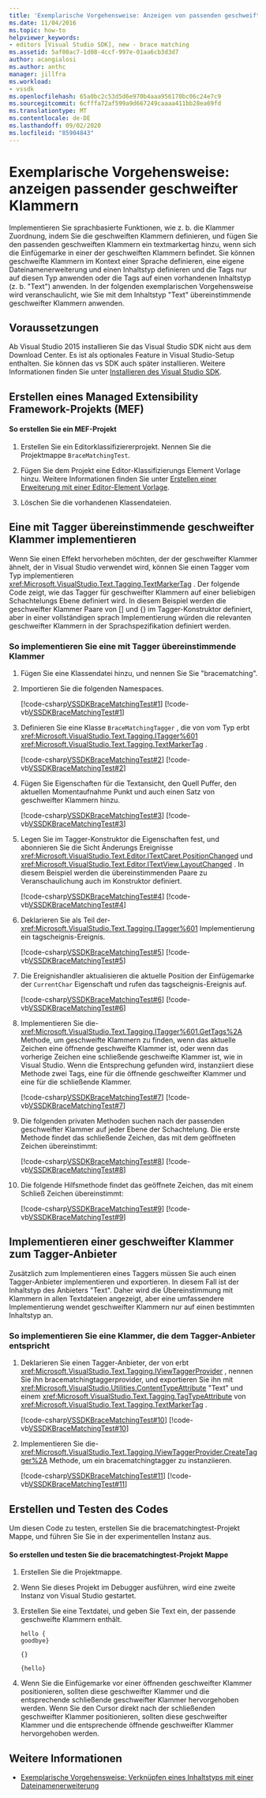 ```yaml
---
title: 'Exemplarische Vorgehensweise: Anzeigen von passenden geschweiften Klammern | Microsoft-Dokumentation'
ms.date: 11/04/2016
ms.topic: how-to
helpviewer_keywords:
- editors [Visual Studio SDK], new - brace matching
ms.assetid: 5af08ac7-1d08-4ccf-997e-01aa6cb3d3d7
author: acangialosi
ms.author: anthc
manager: jillfra
ms.workload:
- vssdk
ms.openlocfilehash: 65a0bc2c53d5d6e970b4aaa956170bc06c24e7c9
ms.sourcegitcommit: 6cfffa72af599a9d667249caaaa411bb28ea69fd
ms.translationtype: MT
ms.contentlocale: de-DE
ms.lasthandoff: 09/02/2020
ms.locfileid: "85904843"
---
```

# <a name="walkthrough-display-matching-braces"></a>Exemplarische Vorgehensweise: anzeigen passender geschweifter Klammern
Implementieren Sie sprachbasierte Funktionen, wie z. b. die Klammer Zuordnung, indem Sie die geschweiften Klammern definieren, und fügen Sie den passenden geschweiften Klammern ein textmarkertag hinzu, wenn sich die Einfügemarke in einer der geschweiften Klammern befindet. Sie können geschweifte Klammern im Kontext einer Sprache definieren, eine eigene Dateinamenerweiterung und einen Inhaltstyp definieren und die Tags nur auf diesen Typ anwenden oder die Tags auf einen vorhandenen Inhaltstyp (z. b. "Text") anwenden. In der folgenden exemplarischen Vorgehensweise wird veranschaulicht, wie Sie mit dem Inhaltstyp "Text" übereinstimmende geschweifter Klammern anwenden.

## <a name="prerequisites"></a>Voraussetzungen
 Ab Visual Studio 2015 installieren Sie das Visual Studio SDK nicht aus dem Download Center. Es ist als optionales Feature in Visual Studio-Setup enthalten. Sie können das vs SDK auch später installieren. Weitere Informationen finden Sie unter [Installieren des Visual Studio SDK](../extensibility/installing-the-visual-studio-sdk.md).

## <a name="create-a-managed-extensibility-framework-mef-project"></a>Erstellen eines Managed Extensibility Framework-Projekts (MEF)

#### <a name="to-create-a-mef-project"></a>So erstellen Sie ein MEF-Projekt

1. Erstellen Sie ein Editorklassifiziererprojekt. Nennen Sie die Projektmappe `BraceMatchingTest`.

2. Fügen Sie dem Projekt eine Editor-Klassifizierungs Element Vorlage hinzu. Weitere Informationen finden Sie unter [Erstellen einer Erweiterung mit einer Editor-Element Vorlage](../extensibility/creating-an-extension-with-an-editor-item-template.md).

3. Löschen Sie die vorhandenen Klassendateien.

## <a name="implement-a-brace-matching-tagger"></a>Eine mit Tagger übereinstimmende geschweifter Klammer implementieren
 Wenn Sie einen Effekt hervorheben möchten, der der geschweifter Klammer ähnelt, der in Visual Studio verwendet wird, können Sie einen Tagger vom Typ implementieren <xref:Microsoft.VisualStudio.Text.Tagging.TextMarkerTag> . Der folgende Code zeigt, wie das Tagger für geschweifter Klammern auf einer beliebigen Schachtelungs Ebene definiert wird. In diesem Beispiel werden die geschweifter Klammer Paare von [] und {} im Tagger-Konstruktor definiert, aber in einer vollständigen sprach Implementierung würden die relevanten geschweifter Klammern in der Sprachspezifikation definiert werden.

### <a name="to-implement-a-brace-matching-tagger"></a>So implementieren Sie eine mit Tagger übereinstimmende Klammer

1. Fügen Sie eine Klassendatei hinzu, und nennen Sie Sie "bracematching".

2. Importieren Sie die folgenden Namespaces.

     [!code-csharp[VSSDKBraceMatchingTest#1](../extensibility/codesnippet/CSharp/walkthrough-displaying-matching-braces_1.cs)]
     [!code-vb[VSSDKBraceMatchingTest#1](../extensibility/codesnippet/VisualBasic/walkthrough-displaying-matching-braces_1.vb)]

3. Definieren Sie eine Klasse `BraceMatchingTagger` , die von vom Typ erbt <xref:Microsoft.VisualStudio.Text.Tagging.ITagger%601> <xref:Microsoft.VisualStudio.Text.Tagging.TextMarkerTag> .

     [!code-csharp[VSSDKBraceMatchingTest#2](../extensibility/codesnippet/CSharp/walkthrough-displaying-matching-braces_2.cs)]
     [!code-vb[VSSDKBraceMatchingTest#2](../extensibility/codesnippet/VisualBasic/walkthrough-displaying-matching-braces_2.vb)]

4. Fügen Sie Eigenschaften für die Textansicht, den Quell Puffer, den aktuellen Momentaufnahme Punkt und auch einen Satz von geschweifter Klammern hinzu.

     [!code-csharp[VSSDKBraceMatchingTest#3](../extensibility/codesnippet/CSharp/walkthrough-displaying-matching-braces_3.cs)]
     [!code-vb[VSSDKBraceMatchingTest#3](../extensibility/codesnippet/VisualBasic/walkthrough-displaying-matching-braces_3.vb)]

5. Legen Sie im Tagger-Konstruktor die Eigenschaften fest, und abonnieren Sie die Sicht Änderungs Ereignisse <xref:Microsoft.VisualStudio.Text.Editor.ITextCaret.PositionChanged> und <xref:Microsoft.VisualStudio.Text.Editor.ITextView.LayoutChanged> . In diesem Beispiel werden die übereinstimmenden Paare zu Veranschaulichung auch im Konstruktor definiert.

     [!code-csharp[VSSDKBraceMatchingTest#4](../extensibility/codesnippet/CSharp/walkthrough-displaying-matching-braces_4.cs)]
     [!code-vb[VSSDKBraceMatchingTest#4](../extensibility/codesnippet/VisualBasic/walkthrough-displaying-matching-braces_4.vb)]

6. Deklarieren Sie als Teil der- <xref:Microsoft.VisualStudio.Text.Tagging.ITagger%601> Implementierung ein tagscheignis-Ereignis.

     [!code-csharp[VSSDKBraceMatchingTest#5](../extensibility/codesnippet/CSharp/walkthrough-displaying-matching-braces_5.cs)]
     [!code-vb[VSSDKBraceMatchingTest#5](../extensibility/codesnippet/VisualBasic/walkthrough-displaying-matching-braces_5.vb)]

7. Die Ereignishandler aktualisieren die aktuelle Position der Einfügemarke der `CurrentChar` Eigenschaft und rufen das tagscheignis-Ereignis auf.

     [!code-csharp[VSSDKBraceMatchingTest#6](../extensibility/codesnippet/CSharp/walkthrough-displaying-matching-braces_6.cs)]
     [!code-vb[VSSDKBraceMatchingTest#6](../extensibility/codesnippet/VisualBasic/walkthrough-displaying-matching-braces_6.vb)]

8. Implementieren Sie die- <xref:Microsoft.VisualStudio.Text.Tagging.ITagger%601.GetTags%2A> Methode, um geschweifte Klammern zu finden, wenn das aktuelle Zeichen eine öffnende geschweifte Klammer ist, oder wenn das vorherige Zeichen eine schließende geschweifte Klammer ist, wie in Visual Studio. Wenn die Entsprechung gefunden wird, instanziiert diese Methode zwei Tags, eine für die öffnende geschweifter Klammer und eine für die schließende Klammer.

     [!code-csharp[VSSDKBraceMatchingTest#7](../extensibility/codesnippet/CSharp/walkthrough-displaying-matching-braces_7.cs)]
     [!code-vb[VSSDKBraceMatchingTest#7](../extensibility/codesnippet/VisualBasic/walkthrough-displaying-matching-braces_7.vb)]

9. Die folgenden privaten Methoden suchen nach der passenden geschweifter Klammer auf jeder Ebene der Schachtelung. Die erste Methode findet das schließende Zeichen, das mit dem geöffneten Zeichen übereinstimmt:

     [!code-csharp[VSSDKBraceMatchingTest#8](../extensibility/codesnippet/CSharp/walkthrough-displaying-matching-braces_8.cs)]
     [!code-vb[VSSDKBraceMatchingTest#8](../extensibility/codesnippet/VisualBasic/walkthrough-displaying-matching-braces_8.vb)]

10. Die folgende Hilfsmethode findet das geöffnete Zeichen, das mit einem Schließ Zeichen übereinstimmt:

     [!code-csharp[VSSDKBraceMatchingTest#9](../extensibility/codesnippet/CSharp/walkthrough-displaying-matching-braces_9.cs)]
     [!code-vb[VSSDKBraceMatchingTest#9](../extensibility/codesnippet/VisualBasic/walkthrough-displaying-matching-braces_9.vb)]

## <a name="implement-a-brace-matching-tagger-provider"></a>Implementieren einer geschweifter Klammer zum Tagger-Anbieter
 Zusätzlich zum Implementieren eines Taggers müssen Sie auch einen Tagger-Anbieter implementieren und exportieren. In diesem Fall ist der Inhaltstyp des Anbieters "Text". Daher wird die Übereinstimmung mit Klammern in allen Textdateien angezeigt, aber eine umfassendere Implementierung wendet geschweifter Klammern nur auf einen bestimmten Inhaltstyp an.

### <a name="to-implement-a-brace-matching-tagger-provider"></a>So implementieren Sie eine Klammer, die dem Tagger-Anbieter entspricht

1. Deklarieren Sie einen Tagger-Anbieter, der von erbt <xref:Microsoft.VisualStudio.Text.Tagging.IViewTaggerProvider> , nennen Sie ihn bracematchingtaggerprovider, und exportieren Sie ihn mit <xref:Microsoft.VisualStudio.Utilities.ContentTypeAttribute> "Text" und einem <xref:Microsoft.VisualStudio.Text.Tagging.TagTypeAttribute> von <xref:Microsoft.VisualStudio.Text.Tagging.TextMarkerTag> .

     [!code-csharp[VSSDKBraceMatchingTest#10](../extensibility/codesnippet/CSharp/walkthrough-displaying-matching-braces_10.cs)]
     [!code-vb[VSSDKBraceMatchingTest#10](../extensibility/codesnippet/VisualBasic/walkthrough-displaying-matching-braces_10.vb)]

2. Implementieren Sie die- <xref:Microsoft.VisualStudio.Text.Tagging.IViewTaggerProvider.CreateTagger%2A> Methode, um ein bracematchingtagger zu instanziieren.

     [!code-csharp[VSSDKBraceMatchingTest#11](../extensibility/codesnippet/CSharp/walkthrough-displaying-matching-braces_11.cs)]
     [!code-vb[VSSDKBraceMatchingTest#11](../extensibility/codesnippet/VisualBasic/walkthrough-displaying-matching-braces_11.vb)]

## <a name="build-and-test-the-code"></a>Erstellen und Testen des Codes
 Um diesen Code zu testen, erstellen Sie die bracematchingtest-Projekt Mappe, und führen Sie Sie in der experimentellen Instanz aus.

#### <a name="to-build-and-test-bracematchingtest-solution"></a>So erstellen und testen Sie die bracematchingtest-Projekt Mappe

1. Erstellen Sie die Projektmappe.

2. Wenn Sie dieses Projekt im Debugger ausführen, wird eine zweite Instanz von Visual Studio gestartet.

3. Erstellen Sie eine Textdatei, und geben Sie Text ein, der passende geschweifte Klammern enthält.

    ```
    hello {
    goodbye}

    {}

    {hello}
    ```

4. Wenn Sie die Einfügemarke vor einer öffnenden geschweifter Klammer positionieren, sollten diese geschweifter Klammer und die entsprechende schließende geschweifter Klammer hervorgehoben werden. Wenn Sie den Cursor direkt nach der schließenden geschweifter Klammer positionieren, sollten diese geschweifter Klammer und die entsprechende öffnende geschweifter Klammer hervorgehoben werden.

## <a name="see-also"></a>Weitere Informationen
- [Exemplarische Vorgehensweise: Verknüpfen eines Inhaltstyps mit einer Dateinamenerweiterung](../extensibility/walkthrough-linking-a-content-type-to-a-file-name-extension.md)
